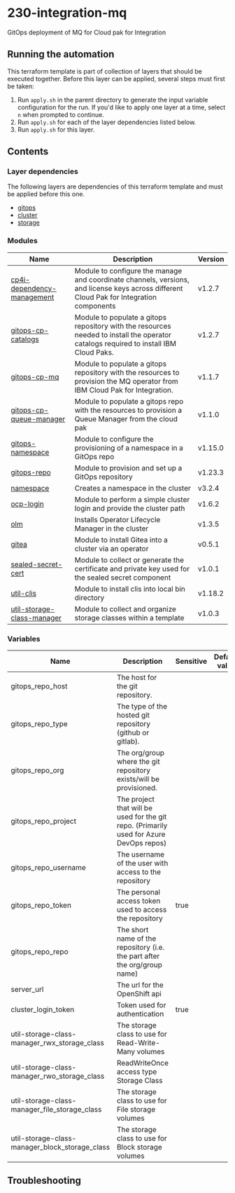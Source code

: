 # 230-integration-mq

GitOps deployment of MQ for Cloud pak for Integration

## Running the automation

This terraform template is part of collection of layers that should be executed together. Before this layer
can be applied, several steps must first be taken:

1. Run `apply.sh` in the parent directory to generate the input variable configuration for the run. If you'd like to apply one layer at a time, select `n` when prompted to continue.
2. Run `apply.sh` for each of the layer dependencies listed below.
3. Run `apply.sh` for this layer.

## Contents

### Layer dependencies


The following layers are dependencies of this terraform template and must be applied before this one.
- [gitops](../200-openshift-gitops)
- [cluster](../105-ibm-vpc-openshift)
- [storage](../210-ibm-odf-storage)

### Modules

| Name | Description | Version |
|------|-------------|---------|
| [cp4i-dependency-management](https://github.com/cloud-native-toolkit/terraform-cp4i-dependency-management) | Module to configure the manage and coordinate channels, versions, and license keys across different Cloud Pak for Integration components | v1.2.7 |
| [gitops-cp-catalogs](https://github.com/cloud-native-toolkit/terraform-gitops-cp-catalogs) | Module to populate a gitops repository with the resources needed to install the operator catalogs required to install IBM Cloud Paks. | v1.2.7 |
| [gitops-cp-mq](https://github.com/cloud-native-toolkit/terraform-gitops-cp-mq) | Module to populate a gitops repository with the resources to provision the MQ operator from IBM Cloud Pak for Integration. | v1.1.7 |
| [gitops-cp-queue-manager](https://github.com/cloud-native-toolkit/terraform-gitops-cp-queue-manager) | Module to populate a gitops repo with the resources to provision a Queue Manager from the cloud pak | v1.1.0 |
| [gitops-namespace](https://github.com/cloud-native-toolkit/terraform-gitops-namespace) | Module to configure the provisioning of a namespace in a GitOps repo | v1.15.0 |
| [gitops-repo](https://github.com/cloud-native-toolkit/terraform-tools-gitops) | Module to provision and set up a GitOps repository | v1.23.3 |
| [namespace](https://github.com/cloud-native-toolkit/terraform-k8s-namespace) | Creates a namespace in the cluster | v3.2.4 |
| [ocp-login](https://github.com/cloud-native-toolkit/terraform-ocp-login) | Module to perform a simple cluster login and provide the cluster path | v1.6.2 |
| [olm](https://github.com/cloud-native-toolkit/terraform-k8s-olm) | Installs Operator Lifecycle Manager in the cluster | v1.3.5 |
| [gitea](https://github.com/cloud-native-toolkit/terraform-tools-gitea) | Module to install Gitea into a cluster via an operator | v0.5.1 |
| [sealed-secret-cert](https://github.com/cloud-native-toolkit/terraform-util-sealed-secret-cert) | Module to collect or generate the certificate and private key used for the sealed secret component | v1.0.1 |
| [util-clis](https://github.com/cloud-native-toolkit/terraform-util-clis) | Module to install clis into local bin directory | v1.18.2 |
| [util-storage-class-manager](https://github.com/cloud-native-toolkit/terraform-util-storage-class-manager) | Module to collect and organize storage classes within a template | v1.0.3 |

### Variables

| Name | Description | Sensitive | Default value |
|------|-------------|-----------|---------------|
| gitops_repo_host | The host for the git repository. |  |  |
| gitops_repo_type | The type of the hosted git repository (github or gitlab). |  |  |
| gitops_repo_org | The org/group where the git repository exists/will be provisioned. |  |  |
| gitops_repo_project | The project that will be used for the git repo. (Primarily used for Azure DevOps repos) |  |  |
| gitops_repo_username | The username of the user with access to the repository |  |  |
| gitops_repo_token | The personal access token used to access the repository | true |  |
| gitops_repo_repo | The short name of the repository (i.e. the part after the org/group name) |  |  |
| server_url | The url for the OpenShift api |  |  |
| cluster_login_token | Token used for authentication | true |  |
| util-storage-class-manager_rwx_storage_class | The storage class to use for Read-Write-Many volumes |  |  |
| util-storage-class-manager_rwo_storage_class | ReadWriteOnce access type Storage Class |  |  |
| util-storage-class-manager_file_storage_class | The storage class to use for File storage volumes |  |  |
| util-storage-class-manager_block_storage_class | The storage class to use for Block storage volumes |  |  |

## Troubleshooting

